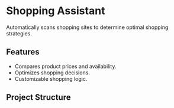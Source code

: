 # Shopping Assistant

Automatically scans shopping sites to determine optimal shopping strategies.

## Features
- Compares product prices and availability.
- Optimizes shopping decisions.
- Customizable shopping logic.

## Project Structure

